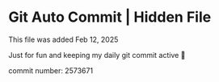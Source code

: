 # Git Auto Commit | Hidden File

This file was added Feb 12, 2025

Just for fun and keeping my daily git commit active 🤪

commit number: 2573671

